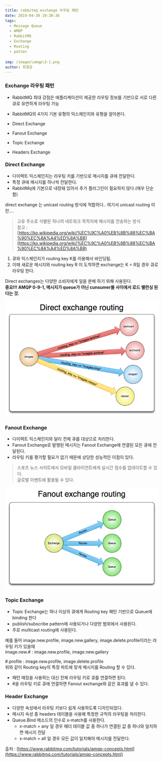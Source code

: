 ```yaml
---
title: rabbitmq exchange 라우팅 패턴
date: 2019-04-30 19:30:38
tags: 
  - Message Queue
  - AMQP
  - RabbitMQ
  - Exchange
  - Routing
  - patten
  
img: /images\amqp\3-1.png
author: 최경운
---
```



### Exchange 라우팅 패턴

-   RabbitMQ 최대 강점은 애플리케이션이 제공한 라우팅 정보를 기반으로 서로 다른 큐로 유연하게 라우팅 가능
    
-   RabbitMQ의 4가지 기본 유형의 익스체인지와 유형을 알아본다.
    
-   Direct Exchange
    
-   Fanout Exchange
    
-   Topic Exchange
    
-   Headers Exchange
    

### Direct Exchange

-   다이렉트 익스체인지는 라우팅 키를 기반으로 메시지를 큐에 전달한다.
-   특정 큐에 메시지를 하나씩 전달한다.
-   RabbitMq에 기본으로 내장돼 있어서 추가 플러그인이 필요하지 않다.(매우 단순함)

direct exchange 는 unicast routing 방식에 적합하다.. 여기서 unicast routing 이란....

> 고유 주소로 식별된 하나의 네트워크 목적지에 메시지를 전송하는 방식  
> 참고 : [https://ko.wikipedia.org/wiki/%EC%9C%A0%EB%8B%88%EC%BA%90%EC%8A%A4%ED%8A%B8](https://ko.wikipedia.org/wiki/%EC%9C%A0%EB%8B%88%EC%BA%90%EC%8A%A4%ED%8A%B8)

1.  큐와 익스체인지가 routing key K를 이용해서 바인딩됨.
2.  이때 새로운 메시지와 routing key R 이 도착하면 exchange는 K = R일 경우 큐로 라우팅 한다.

Direct exchanges는 다양한 소비자에게 일을 분배 하기 위해 사용된다.  
**중요!!! AMQP 0-9-1, 메시지가 queue가 아닌 cunsumer들 사이에서 로드 밸런싱 된다는 것.**

![](/images\amqp\3-1.png)

### Fanout Exchange

-   다이렉트 익스체인지와 달리 전체 큐를 대상으로 처리한다.
-   Fanout Exchange로 발행된 메시지는 Fanout Exchange에 연결된 모든 큐에 전달된다.
-   라우팅 키를 평가할 필요가 없기 때문에 상당한 성능적인 이점이 있다.

> 스포츠 뉴스 사이트에서 모바일 클라이언트에게 실시간 점수를 업데이트할 수 있다.  
> 글로벌 이벤트에 활용될 수 있다.

![](/images\amqp\3-2.png)

### Topic Exchange

-   Topic Exchange는 하나 이상의 큐에게 Routing key 패턴 기반으로 Queue에 binding 한다
-   publish/subscribe pattern에 사용되거나 다양한 범위에서 사용된다.
-   주로 multicast routing에 사용된다.

예를 들어 image.new.profile, image.new.gallery, image.delete.profile이라는 라우팅 키가 있을때  
image.new.# : image.new.profile, image.new.gallery

#.profile : image.new.profile, image.delete.profile  
위와 같이 Routing key의 특정 파트에 맞게 메시지를 Routing 할 수 있다.

-   패턴 매칭을 사용하는 대신 전체 라우팅 키로 큐를 연결하면 된다.
-   #을 라우팅 키로 큐에 연결하면 Fanout exchange와 같은 효과를 낼 수 있다.

### Header Exchange

-   다양한 속성에서 라우팅 키보다 쉽게 사용하도록 디자인되었다.
-   메시지 속성 중 headers 테이블을 사용해 특정한 규칙의 라우팅을 처리한다.
-   Queue.Bind 메소드의 인수로 x-match를 사용한다.
    -   x-match = any 일 경우 헤더 테이블 값 중 하나가 연결된 값 중 하나와 일치하면 메시지 전달
    -   x-match = all 일 경우 모든 값이 일치해야 메시지를 전달한다.

출처 : [https://www.rabbitmq.com/tutorials/amqp-concepts.html](https://www.rabbitmq.com/tutorials/amqp-concepts.html)
